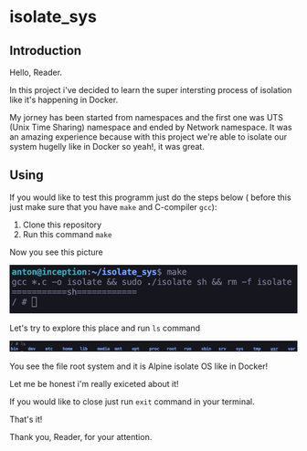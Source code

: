 # isolate_sys

## Introduction

Hello, Reader.

In this project i've decided to learn the super intersting process of isolation like it's happening in Docker.

My jorney has been started from namespaces and the first one was UTS (Unix Time Sharing) namespace and ended by Network namespace. It was an amazing experience because with this project we're able to isolate our system hugelly like in Docker so yeah!, it was great.

## Using

If you would like to test this programm just do the steps below ( before this just make sure that you have `make` and C-compiler `gcc`):

1. Clone this repository
2. Run this command `make`

Now you see this picture

![1681476381154](image/README/1681476381154.png)

Let's try to explore this place and run `ls` command

![1681476566172](image/README/1681476566172.png)

You see the file root system and it is Alpine isolate OS like in Docker!

Let me be honest i'm really exiceted about it!

If you would like to close just run `exit` command in your terminal.

That's it!

Thank you, Reader, for your attention.

